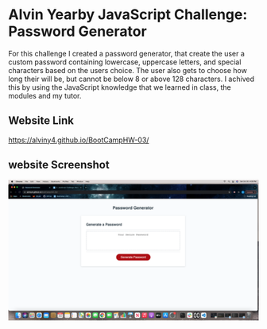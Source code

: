 # Alvin Yearby JavaScript Challenge: Password Generator 
For this challenge I created a password generator, that create the user a custom password containing lowercase, uppercase letters, and special characters based on the users choice. The user also gets to choose how long their will be, but cannot be below 8 or above 128 characters. I achived this by using the JavaScript knowledge that we learned in class, the modules and my tutor. 

## Website Link 
https://alviny4.github.io/BootCampHW-03/ 


## website Screenshot 

<img  width="964" src=https://github.com/AlvinY4/BootCampHW-03/blob/main/Assets/images/Alvin-Y-Password-generator-screenshot.png>  